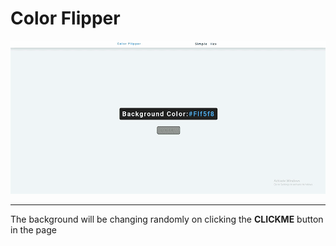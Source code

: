 # **Color Flipper**

![colorflipper](./colorflipper.gif)

---
The background will be changing randomly on clicking the **CLICKME** button in the page
